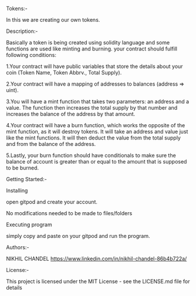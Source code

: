 Tokens:-

In this we are creating our own tokens.

Description:-

Basically a token is being created using solidity language and some functions are used like minting and burning.
your contract should fulfill following conditions:

1.Your contract will have public variables that store the details about your coin (Token Name, Token Abbrv., Total Supply).

2.Your contract will have a mapping of addresses to balances (address => uint). 

3.You will have a mint function that takes two parameters: an address and a value. The function then increases the total supply by that number and increases the balance of the address by that amount.

4.Your contract will have a burn function, which works the opposite of the mint function, as it will destroy tokens. It will take an address and value just like the mint functions. It will then deduct the value from the total supply and from the balance of the address.

5.Lastly, your burn function should have conditionals to make sure the balance of account is greater than or equal to the amount that is supposed to be burned.

Getting Started:-

Installing

open gitpod and create your account.

No modifications needed to be made to files/folders


Executing program

simply copy and paste on your gitpod and run the program.

Authors:-

NIKHIL CHANDEL
https://www.linkedin.com/in/nikhil-chandel-86b4b722a/

License:-

This project is licensed under the MIT License - see the LICENSE.md file for details
